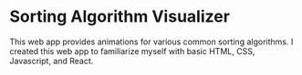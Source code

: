 # Sorting Algorithm Visualizer

This web app provides animations for various common sorting algorithms. I created this web app to familiarize myself with basic HTML, CSS, Javascript, and React.
